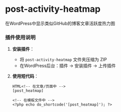 # post-activity-heatmap
在WordPress中显示类似GitHub的博客文章活跃度热力图
### 插件使用说明

1. **安装插件**：

   - 将 `post-activity-heatmap` 文件夹压缩为 ZIP
   - 在WordPress后台：插件 → 安装插件 → 上传插件

2. **使用短代码**：

   ```
   HTML<!-- 在文章/页面中 -->
   [post_heatmap]
   
   <!-- 在模板文件中 -->
   <?php echo do_shortcode('[post_heatmap]'); ?>
   ```
